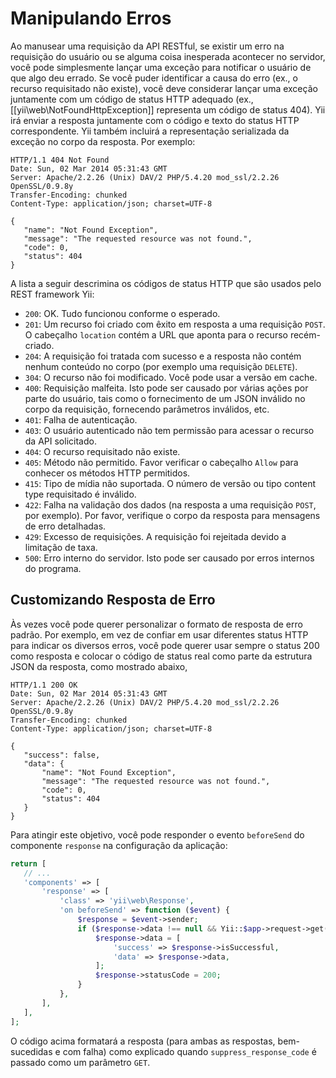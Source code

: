 Manipulando Erros
==============

Ao manusear uma requisição da API RESTful, se existir um erro na requisição do usuário ou se alguma coisa inesperada acontecer no servidor, você pode simplesmente lançar uma exceção para notificar o usuário de que algo deu errado.
Se você puder identificar a causa do erro (ex., o recurso requisitado não existe), você deve considerar lançar uma exceção juntamente com um código de status HTTP adequado (ex., [[yii\web\NotFoundHttpException]] representa um código de status 404). Yii irá enviar a resposta juntamente com o código e texto do status HTTP correspondente. Yii também incluirá a representação serializada da exceção no corpo da resposta. Por exemplo:

```
HTTP/1.1 404 Not Found
Date: Sun, 02 Mar 2014 05:31:43 GMT
Server: Apache/2.2.26 (Unix) DAV/2 PHP/5.4.20 mod_ssl/2.2.26 OpenSSL/0.9.8y
Transfer-Encoding: chunked
Content-Type: application/json; charset=UTF-8

{
   "name": "Not Found Exception",
   "message": "The requested resource was not found.",
   "code": 0,
   "status": 404
}
```

A lista a seguir descrimina os códigos de status HTTP que são usados pelo REST framework Yii:

* `200`: OK. Tudo funcionou conforme o esperado.
* `201`: Um recurso foi criado com êxito em resposta a uma requisição `POST`. O cabeçalho `location` contém a URL que aponta para o recurso recém-criado.
* `204`: A requisição foi tratada com sucesso e a resposta não contém nenhum conteúdo no corpo (por exemplo uma requisição `DELETE`).
* `304`: O recurso não foi modificado. Você pode usar a versão em cache.
* `400`: Requisição malfeita. Isto pode ser causado por várias ações por parte do usuário, tais como o fornecimento de um JSON inválido no corpo da requisição, fornecendo parâmetros inválidos, etc.
* `401`: Falha de autenticação.
* `403`: O usuário autenticado não tem permissão para acessar o recurso da API solicitado.
* `404`: O recurso requisitado não existe.
* `405`: Método não permitido. Favor verificar o cabeçalho `Allow` para conhecer os métodos HTTP permitidos.
* `415`: Tipo de mídia não suportada. O número de versão ou tipo content type requisitado é inválido.
* `422`: Falha na validação dos dados (na resposta a uma requisição `POST`, por exemplo). Por favor, verifique o corpo da resposta para mensagens de erro detalhadas.
* `429`: Excesso de requisições. A requisição foi rejeitada devido a limitação de taxa.
* `500`: Erro interno do servidor. Isto pode ser causado por erros internos do programa.

## Customizando Resposta de Erro<span id="customizing-error-response"></span>

Às vezes você pode querer personalizar o formato de resposta de erro padrão. Por exemplo, em vez de confiar em usar diferentes status HTTP para indicar os diversos erros, você pode querer usar sempre o status 200 como resposta e colocar o código de status real como parte da estrutura JSON da resposta, como mostrado abaixo,

```
HTTP/1.1 200 OK
Date: Sun, 02 Mar 2014 05:31:43 GMT
Server: Apache/2.2.26 (Unix) DAV/2 PHP/5.4.20 mod_ssl/2.2.26 OpenSSL/0.9.8y
Transfer-Encoding: chunked
Content-Type: application/json; charset=UTF-8

{
   "success": false,
   "data": {
       "name": "Not Found Exception",
       "message": "The requested resource was not found.",
       "code": 0,
       "status": 404
   }
}
```

Para atingir este objetivo, você pode responder o evento `beforeSend` do componente `response` na configuração da aplicação:

```php
return [
   // ...
   'components' => [
       'response' => [
           'class' => 'yii\web\Response',
           'on beforeSend' => function ($event) {
               $response = $event->sender;
               if ($response->data !== null && Yii::$app->request->get('suppress_response_code')) {
                   $response->data = [
                       'success' => $response->isSuccessful,
                       'data' => $response->data,
                   ];
                   $response->statusCode = 200;
               }
           },
       ],
   ],
];
```

O código acima formatará a resposta (para ambas as respostas, bem-sucedidas e com falha) como explicado quando `suppress_response_code` é passado como um parâmetro `GET`.


